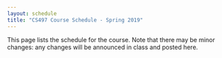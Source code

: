 ```yaml
---
layout: schedule
title: "CS497 Course Schedule - Spring 2019"
---
```


This page lists the schedule for the course.  Note that there may be minor changes: any changes will be announced in class and posted here.

<script>autogenCalendar({ omitLabs: true, omitFinalExams: true });</script>

<!-- vim:set wrap: ­-->
<!-- vim:set linebreak: -->
<!-- vim:set nolist: -->
